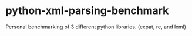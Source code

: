 python-xml-parsing-benchmark
============================

Personal benchmarking of 3 different python libraries. (expat, re, and lxml)